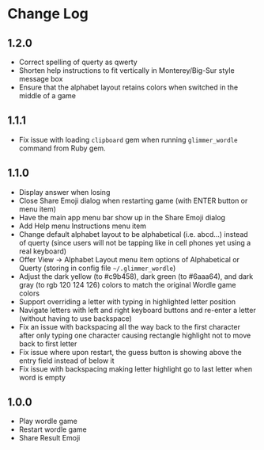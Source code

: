 # Change Log

## 1.2.0

- Correct spelling of querty as qwerty
- Shorten help instructions to fit vertically in Monterey/Big-Sur style message box
- Ensure that the alphabet layout retains colors when switched in the middle of a game

## 1.1.1

- Fix issue with loading `clipboard` gem when running `glimmer_wordle` command from Ruby gem.

## 1.1.0

- Display answer when losing
- Close Share Emoji dialog when restarting game (with ENTER button or menu item)
- Have the main app menu bar show up in the Share Emoji dialog
- Add Help menu Instructions menu item
- Change default alphabet layout to be alphabetical (i.e. abcd...) instead of querty (since users will not be tapping like in cell phones yet using a real keyboard)
- Offer View -> Alphabet Layout menu item options of Alphabetical or Querty (storing in config file `~/.glimmer_wordle`)
- Adjust the dark yellow (to #c9b458), dark green (to #6aaa64), and dark gray (to rgb 120 124 126) colors to match the original Wordle game colors
- Support overriding a letter with typing in highlighted letter position
- Navigate letters with left and right keyboard buttons and re-enter a letter (without having to use backspace)
- Fix an issue with backspacing all the way back to the first character after only typing one character causing rectangle highlight not to move back to first letter
- Fix issue where upon restart, the guess button is showing above the entry field instead of below it
- Fix issue with backspacing making letter highlight go to last letter when word is empty

## 1.0.0

- Play wordle game
- Restart wordle game
- Share Result Emoji
